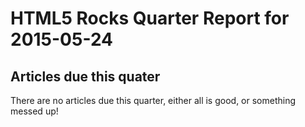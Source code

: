 HTML5 Rocks Quarter Report for 2015-05-24
=========================================

Articles due this quater
------------------------

There are no articles due this quarter, either all is good, or something messed up!

